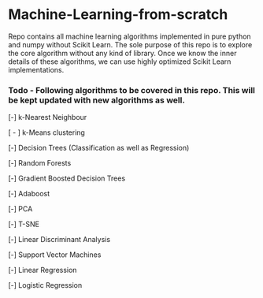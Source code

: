 # Machine-Learning-from-scratch
Repo contains all machine learning algorithms implemented in pure python and numpy without Scikit Learn. The sole purpose of this repo is to explore the core algorithm without any kind of library. Once we know the inner details of these algorithms, we can use highly optimized Scikit Learn implementations.

### Todo - Following algorithms to be covered in this repo. This will be kept updated with new algorithms as well.
[-] k-Nearest Neighbour

[ - ] k-Means clustering

[-] Decision Trees (Classification as well as Regression)

[-] Random Forests

[-] Gradient Boosted Decision Trees

[-] Adaboost

[-] PCA

[-] T-SNE

[-] Linear Discriminant Analysis

[-] Support Vector Machines

[-] Linear Regression

[-] Logistic Regression
